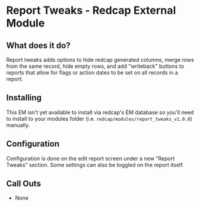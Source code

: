 # Report Tweaks - Redcap External Module

## What does it do?

Report tweaks adds options to hide redcap generated columns, merge rows from the same record, hide empty rows, and add "writeback" buttons to reports that allow for flags or action dates to be set on all records in a report. 

## Installing

This EM isn't yet available to install via redcap's EM database so you'll need to install to your modules folder (i.e. `redcap/modules/report_tweaks_v1.0.0`) manually.

## Configuration

Configuration is done on the edit report screen under a new "Report Tweaks" section. Some settings can also be toggled on the report itself.

## Call Outs

* None